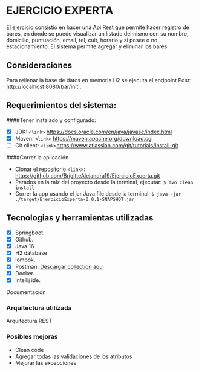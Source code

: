 # EJERCICIO EXPERTA

El ejercicio consistió en hacer una Api Rest que permite hacer registro de bares, en donde se puede visualizar un listado delmismo con su nombre, domicilio, puntuación, email, tel, cuit, horario y si posee o no estacionamiento. El sistema permite agregar y eliminar los bares.

##  Consideraciones
Para rellenar la base de datos en memoria H2 se ejecuta el endpoint
Post: http://localhost:8080/bar/init .

## Requerimientos del sistema:

####Tener instalado y configurado:

- [x] JDK: `<link>`  https://docs.oracle.com/en/java/javase/index.html
- [x] Maven:  `<link>` https://maven.apache.org/download.cgi
- [ ] Git client: `<link>`https://www.atlassian.com/git/tutorials/install-git

####Correr la aplicación
- Clonar el repositorio
  `<link>`: https://github.com/BrigitteAlejandra19/EjercicioExperta.git
- Parados en la raíz del proyecto desde la terminal, ejecutar:
  `$ mvn clean install`
- Correr la app usando el jar Java file desde la terminal:
  `$ java -jar ./target/EjercicioExperta-0.0.1-SNAPSHOT.jar`

## Tecnologias y herramientas utilizadas
- [x] Springboot.
- [x] Github.
- [x] Java 16
- [x] H2 database
- [x] lombok.
- [x] Postman: [Descargar collection aqui](https://github.com/BrigitteAlejandra19/EjercicioExperta/blob/master/postman)
- [x] Docker.
- [x] Intellij ide.

Documentacion

### Arquitectura utilizada
Arquitectura REST

### Posibles mejoras
- Clean code
- Agregar todas las validaciones de los atributos
- Mejorar las excepciones